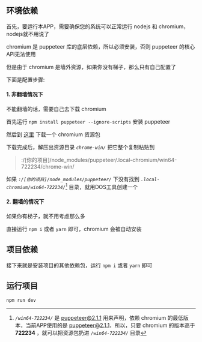 ## 环境依赖
首先，要运行本APP，需要确保您的系统可以正常运行 nodejs 和 chromium，nodejs就不用说了

chromium 是 puppeteer 库的底层依赖，所以必须安装，否则 puppeteer 的核心API无法使用

但是由于 chromium 是墙外资源，如果你没有梯子，那么只有自己配置了

下面是配置步骤:

#### 1. 非翻墙情况下

不能翻墙的话，需要自己去下载 chromium

首先运行 `npm install puppeteer --ignore-scripts` 安装 puppeteer

然后到 [这里](https://chromium.en.lo4d.com/download) 下载一个 chromium 资源包

下载完成后，解压出资源目录 *`chrome-win/`* 把它整个复制粘贴到 

> :/[你的项目]/node_modules/puppeteer/.local-chromium/win64-722234/chrome-win/

如果 *`:/[你的项目]/node_modules/puppeteer/`* 下没有找到 *`.local-chromium/win64-722234/`*[^1] 目录，就用DOS工具创建一个

[^1]: *`/win64-722234/`* 是 puppeteer@2.1.1 用来声明，依赖 chromium 的最低版本，当前APP使用的是 puppeteer@2.1.1，所以，只要 chromium 的版本高于 **722234**  ，就可以把资源包扔进 *`/win64-722234/`* 目录

#### 2. 翻墙的情况下

如果你有梯子，就不用考虑那么多

直接运行 `npm i` 或者 `yarn` 即可，chromium 会被自动安装

## 项目依赖
接下来就是安装项目的其他依赖包，运行 `npm i` 或者 `yarn` 即可
## 运行项目
`npm run dev`
